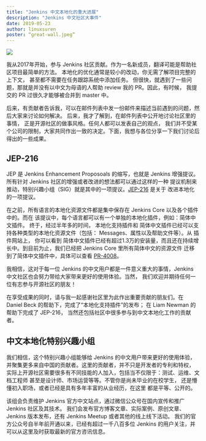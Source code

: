 ```yaml
---
title: "Jenkins 中文本地化的重大进展"
description: "Jenkins 中文社区大事件"
date: 2019-05-23
author: linuxsuren
poster: “great-wall.jpeg”
---
```


![](great-wall.jpeg)

我从2017年开始，参与 Jenkins 社区贡献。作为一名新成员，翻译可能是帮助社区项目最简单的方法。 本地化的优化通常是较小的改动，你无需了解项目完整的上下文，
甚至都不需要在任务跟踪系统中添加任务。 但很快，就遇到了一些问题，那就是并没有以中文为母语的人帮助 review 我的 PR。因此，有时候，
我提交的 PR 过很久才能够被合并到 master 中。

后来，有贡献者告诉我，可以在邮件列表中发一份邮件来描述当前遇到的问题，然后大家来讨论如何解决。 后来，我才了解到，在邮件列表中公开地讨论社区里的事情，
正是开源社区的做事风格。任何人都可以发表自己的观点， 我们并不受某个公司的限制，大家共同作出一致的决定。下面，我想与各位分享一下我们讨论后得出的一些成果。

## JEP-216
JEP 是 Jenkins Enhancement Proposoals 的缩写，也就是 Jenkins 增强提议。所有针对 Jenkins 社区的增强或者改进的想法都可以通过这样的一种
提议机制来推动，特别兴趣小组（SIG）就是其中的一项提议。[JEP-216](https://github.com/jenkinsci/jep/blob/master/jep/216/README.adoc) 是关于 改进本地化的一项提议。

在之前，所有语言的本地化资源文件都是集中保存在 Jenkins Core 以及各个插件中的。而在 该提议中，每个语言都可以有一个单独的本地化插件，例如：简体中文插件。
终于，经过半年多的时间， 本地化支持插件和 简体中文插件已经可以支持各种类型的本地化资源文件（包括： Messages、属性以及帮助文件等）。从 插件网站上，
你可以看到 简体中文插件已经有超过1.3万的安装量，而且还在持续增长中。到目前为止，我们已经把 Jenkins Core 里所有简体中文的资源文件
迁移到了简体中文插件中，具体可以查看 [PR-4008](https://github.com/jenkinsci/jenkins/pull/4008)。

我相信，这对于每一位 Jenkins 的中文用户都是一件意义重大的事情，Jenkins 中文社区也会努力带给大家带来更好的使用体验。当然，
我们欢迎并期待任何一位有志参与开源社区的朋友！

在享受成果的同时，请与我一起感谢社区里为此作出重要贡献的朋友们。在 Daniel Beck 的帮助下，完成了“本地化支持插件”的发布；
在 Liam Newman 的帮助下完成了 JEP-216， 当然还包括社区中很多参与到中文本地化工作的贡献者。

## 中文本地化特别兴趣小组
我们相信，这个特别兴趣小组能够给 Jenkins 的中文用户带来更好的使用体验，并聚集更多来自中国的贡献者。这里的贡献者，并不只是开发者的专利和特权，
实际上开源社区需要很多有不同技能的人加入，包括当不仅限于：测试、运维、文档工程师 甚至是设计师、市场运营等等。不管你是尚未毕业的在校学生，
还是懵懂初入职场，或者已经是具有多年丰富的从业经历，在这里 都是平等、公开的。

该组会负责维护 Jenkins 官方中文站点，通过微信公众号在国内宣传和推广 Jenkins 社区及其技术。
我们会发布官方博客文章、实际案例、原创文章、Jenkins 版本发布，还有 Jenkins Meetup 或者其他的线上线下活动。
我们的官方公众号自半年前开通以来，已经有超过一千八百多位 Jenkins 的用户关注，并可以从这里及时获取最新的官方咨讯信息。
